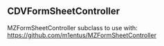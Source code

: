 ## CDVFormSheetController
MZFormSheetController subclass to use with: https://github.com/m1entus/MZFormSheetController


